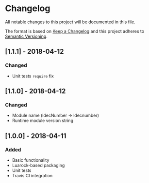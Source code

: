 # Changelog
All notable changes to this project will be documented in this file.

The format is based on [Keep a Changelog](http://keepachangelog.com/en/1.0.0/)
and this project adheres to [Semantic Versioning](http://semver.org/spec/v2.0.0.html).

## [1.1.1] - 2018-04-12
### Changed
- Unit tests `require` fix

## [1.1.0] - 2018-04-12
### Changed
- Module name (ldecNumber -> ldecnumber)
- Runtime module version string

## [1.0.0] - 2018-04-11
### Added
- Basic functionality
- Luarock-based packaging
- Unit tests
- Travis CI integration

